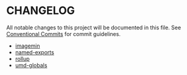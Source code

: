 # CHANGELOG

All notable changes to this project will be documented in this file.
See [Conventional Commits](https://conventionalcommits.org) for commit guidelines.

- [imagemin](./packages/imagemin/CHANGELOG.md)
- [named-exports](./packages/named-exports/CHANGELOG.md)
- [rollup](./packages/rollup/CHANGELOG.md)
- [umd-globals](./packages/umd-globals/CHANGELOG.md)
